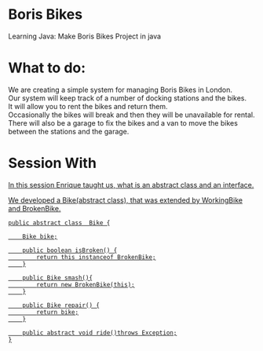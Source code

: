 Boris Bikes
============

Learning Java: Make Boris Bikes Project in java

What to do:
============

We are creating a simple system for managing Boris Bikes in London.<br/>
Our system will keep track of a number of docking stations and the bikes.<br/>
It will allow you to rent the bikes and return them.<br/>
Occasionally the bikes will break and then they will be unavailable for rental.<br/>
There will also be a garage to fix the bikes and a van to move the bikes between the stations and the garage.<br/>

Session With <a href="https://github.com/ecomba" title="Enrique Comba Riepenhausen">
====================
In this session Enrique taught us, what is an abstract class and an interface.<br/>

We developed a Bike(abstract class), that was extended by WorkingBike and BrokenBike.

    public abstract class  Bike {

        Bike bike;

        public boolean isBroken() {
            return this instanceof BrokenBike;
        }

        public Bike smash(){
            return new BrokenBike(this);
        }

        public Bike repair() {
            return bike;
        }

        public abstract void ride()throws Exception;
    }
    
